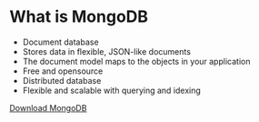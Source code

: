 # What is MongoDB

- Document database
- Stores data in flexible, JSON-like documents
- The document model maps to the objects in your application
- Free and opensource
- Distributed database
- Flexible and scalable with querying and idexing

[Download MongoDB](https://www.mongodb.com/try/download/community)
